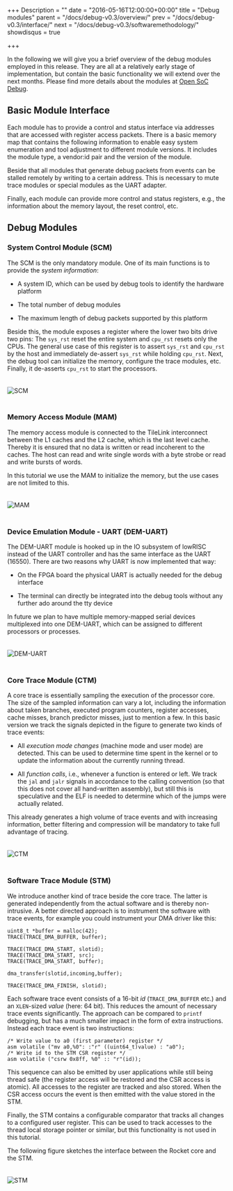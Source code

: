 +++
Description = ""
date = "2016-05-16T12:00:00+00:00"
title = "Debug modules"
parent = "/docs/debug-v0.3/overview/"
prev = "/docs/debug-v0.3/interface/"
next = "/docs/debug-v0.3/softwaremethodology/"
showdisqus = true

+++

In the following we will give you a brief overview of the debug
modules employed in this release. They are all at a relatively early stage of 
implementation, but contain the basic functionality we will
extend over the next months. Please find more details about the
modules at [Open SoC Debug](http://opensocdebug.org).

## Basic Module Interface

Each module has to provide a control and status interface via
addresses that are accessed with register access packets. There is a
basic memory map that contains the following information to enable
easy system enumeration and tool adjustment to different module
versions. It includes the module type, a vendor:id pair and the
version of the module.

Beside that all modules that generate debug packets from events can be
stalled remotely by writing to a certain address. This is necessary to
mute trace modules or special modules as the UART adapter.

Finally, each module can provide more control and status registers,
e.g., the information about the memory layout, the reset control, etc.

## Debug Modules

### System Control Module (SCM)

The SCM is the only mandatory module. One of its main functions is to
provide the *system information*:

 * A system ID, which can be used by debug tools to identify the
   hardware platform

 * The total number of debug modules

 * The maximum length of debug packets supported by this platform

Beside this, the module exposes a register where the lower two bits
drive two pins: The `sys_rst` reset the entire system and `cpu_rst`
resets only the CPUs. The general use case of this register is to
assert `sys_rst` and `cpu_rst` by the host and immediately de-assert
`sys_rst` while holding `cpu_rst`. Next, the debug tool can initialize
the memory, configure the trace modules, etc. Finally, it de-asserts
`cpu_rst` to start the processors.

<a name="figure-scm"></a>
<img src="../figures/debug_module_scm.png" alt="SCM" style="padding: 20px 0px;"/>

### Memory Access Module (MAM)

The memory access module is connected to the TileLink interconnect
between the L1 caches and the L2 cache, which is the last level
cache. Thereby it is ensured that no data is written or read
incoherent to the caches. The host can read and write single words
with a byte strobe or read and write bursts of words.

In this tutorial we use the MAM to initialize the memory, but the use
cases are not limited to this.

<a name="figure-mam"></a>
<img src="../figures/debug_module_mam.png" alt="MAM" style="padding: 20px 0px;"/>

### Device Emulation Module - UART (DEM-UART)

The DEM-UART module is hooked up in the IO subsystem of lowRISC
instead of the UART controller and has the same interface as the UART
(16550). There are two reasons why UART is now implemented that way:

 * On the FPGA board the physical UART is actually needed for the
   debug interface

 * The terminal can directly be integrated into the debug tools
   without any further ado around the tty device

In future we plan to have multiple memory-mapped serial devices
multiplexed into one DEM-UART, which can be assigned to different
processors or processes.

<a name="figure-dem-uart"></a>
<img src="../figures/debug_module_dem-uart.png" alt="DEM-UART" style="padding: 20px 0px;"/>

### Core Trace Module (CTM)

A core trace is essentially sampling the execution of the processor
core. The size of the sampled information can vary a lot, including
the information about taken branches, executed program counters,
register accesses, cache misses, branch predictor misses, just to
mention a few. In this basic version we track the signals depicted in
the figure to generate two kinds of trace events: 

 * All *execution mode changes* (machine mode and user mode) are
   detected. This can be used to determine time spent in the kernel or
   to update the information about the currently running thread.

 * All *function calls*, i.e., whenever a function is entered or
   left. We track the `jal` and `jalr` signals in accordance to the
   calling convention (so that this does not cover all hand-written
   assembly), but still this is speculative and the ELF is needed to
   determine which of the jumps were actually related.

This already generates a high volume of trace events and with
increasing information, better filtering and
compression will be mandatory to take full advantage of tracing.

<a name="figure-ctm"></a>
<img src="../figures/debug_module_ctm.png" alt="CTM" style="padding: 20px 0px;"/>

### Software Trace Module (STM)

We introduce another kind of trace beside the core trace. The latter
is generated independently from the actual software and is thereby
non-intrusive. A better directed approach is to instrument the
software with trace events, for example you could instrument your DMA
driver like this:

    uint8_t *buffer = malloc(42);
    TRACE(TRACE_DMA_BUFFER, buffer);

    TRACE(TRACE_DMA_START, slotid);
    TRACE(TRACE_DMA_START, src);
    TRACE(TRACE_DMA_START, buffer);

    dma_transfer(slotid,incoming,buffer);

    TRACE(TRACE_DMA_FINISH, slotid);

Each software trace event consists of a 16-bit *id*
(`TRACE_DMA_BUFFER` etc.) and an `XLEN`-sized *value* (here: 64
bit). This reduces the amount of necessary trace events
significantly. The approach can be compared to `printf` debugging, but
has a much smaller impact in the form of extra instructions. Instead
each trace event is two instructions:

    /* Write value to a0 (first parameter) register */
    asm volatile ("mv a0,%0": :"r" ((uint64_t)value) : "a0");
	/* Write id to the STM CSR register */
    asm volatile ("csrw 0x8ff, %0" :: "r"(id));

This sequence can also be emitted by user applications while still
being thread safe (the register access will be restored and the CSR
access is atomic). All accesses to the register are tracked and also
stored. When the CSR access occurs the event is then emitted with the
value stored in the STM.

Finally, the STM contains a configurable comparator that tracks all
changes to a configured user register. This can be used to track
accesses to the thread local storage pointer or similar, but this
functionality is not used in this tutorial.

The following figure sketches the interface between the Rocket core
and the STM.

<a name="figure-stm"></a>
<img src="../figures/debug_module_stm.png" alt="STM" style="padding: 20px 0px;"/>

